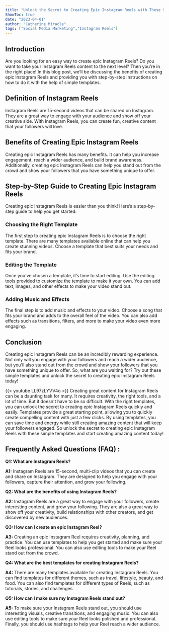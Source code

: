 ```yaml
---
title: "Unlock the Secret to Creating Epic Instagram Reels with These Simple Templates!"
ShowToc: true 
date: "2023-04-01"
author: "Catherine Miracle" 
tags: ["Social Media Marketing","Instagram Reels"]
---
```

## Introduction 

Are you looking for an easy way to create epic Instagram Reels? Do you want to take your Instagram Reels content to the next level? Then you’re in the right place! In this blog post, we’ll be discussing the benefits of creating epic Instagram Reels and providing you with step-by-step instructions on how to do it with the help of simple templates. 

## Definition of Instagram Reels 

Instagram Reels are 15-second videos that can be shared on Instagram. They are a great way to engage with your audience and show off your creative side. With Instagram Reels, you can create fun, creative content that your followers will love. 

## Benefits of Creating Epic Instagram Reels 

Creating epic Instagram Reels has many benefits. It can help you increase engagement, reach a wider audience, and build brand awareness. Additionally, creating epic Instagram Reels can help you stand out from the crowd and show your followers that you have something unique to offer. 

## Step-by-Step Guide to Creating Epic Instagram Reels 

Creating epic Instagram Reels is easier than you think! Here’s a step-by-step guide to help you get started: 

### Choosing the Right Template 

The first step to creating epic Instagram Reels is to choose the right template. There are many templates available online that can help you create stunning videos. Choose a template that best suits your needs and fits your brand. 

### Editing the Template 

Once you’ve chosen a template, it’s time to start editing. Use the editing tools provided to customize the template to make it your own. You can add text, images, and other effects to make your video stand out. 

### Adding Music and Effects 

The final step is to add music and effects to your video. Choose a song that fits your brand and adds to the overall feel of the video. You can also add effects such as transitions, filters, and more to make your video even more engaging. 

## Conclusion 

Creating epic Instagram Reels can be an incredibly rewarding experience. Not only will you engage with your followers and reach a wider audience, but you’ll also stand out from the crowd and show your followers that you have something unique to offer. So, what are you waiting for? Try out these simple templates and unlock the secret to creating epic Instagram Reels today!

{{< youtube LL97zLYVV4o >}} 
Creating great content for Instagram Reels can be a daunting task for many. It requires creativity, the right tools, and a lot of time. But it doesn't have to be so difficult. With the right templates, you can unlock the secret to creating epic Instagram Reels quickly and easily. Templates provide a great starting point, allowing you to quickly create compelling content with just a few clicks. By using templates, you can save time and energy while still creating amazing content that will keep your followers engaged. So unlock the secret to creating epic Instagram Reels with these simple templates and start creating amazing content today!

## Frequently Asked Questions (FAQ) :
**Q1: What are Instagram Reels?**

**A1:** Instagram Reels are 15-second, multi-clip videos that you can create and share on Instagram. They are designed to help you engage with your followers, capture their attention, and grow your following. 

**Q2: What are the benefits of using Instagram Reels?**

**A2:** Instagram Reels are a great way to engage with your followers, create interesting content, and grow your following. They are also a great way to show off your creativity, build relationships with other creators, and get discovered by new audiences. 

**Q3: How can I create an epic Instagram Reel?**

**A3:** Creating an epic Instagram Reel requires creativity, planning, and practice. You can use templates to help you get started and make sure your Reel looks professional. You can also use editing tools to make your Reel stand out from the crowd. 

**Q4: What are the best templates for creating Instagram Reels?**

**A4:** There are many templates available for creating Instagram Reels. You can find templates for different themes, such as travel, lifestyle, beauty, and food. You can also find templates for different types of Reels, such as tutorials, stories, and challenges. 

**Q5: How can I make sure my Instagram Reels stand out?**

**A5:** To make sure your Instagram Reels stand out, you should use interesting visuals, creative transitions, and engaging music. You can also use editing tools to make sure your Reel looks polished and professional. Finally, you should use hashtags to help your Reel reach a wider audience.


